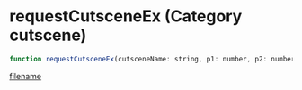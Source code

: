 # requestCutsceneEx (Category cutscene)

```js
function requestCutsceneEx(cutsceneName: string, p1: number, p2: number): void
```

[filename](requestCutsceneEx_m.md ':include')